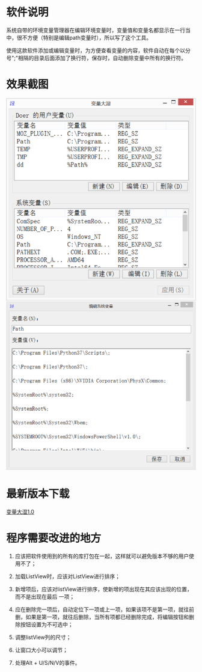 软件说明
========
系统自带的环境变量管理器在编辑环境变量时，变量值和变量名都显示在一行当中，很不方便（特别是编辑path变量时），所以写了这个工具。

使用这款软件添加或编辑变量时，为方便查看变量的内容，软件自动在每个以分号";"相隔的目录后面添加了换行符，保存时，自动删除变量中所有的换行符。

效果截图
========
![主界面](mainForm.png)
![变量编辑界面](subForm.png) 

最新版本下载
============
[变量大湿1.0](\EnvironmentVariablesManager\bin\Release\EnvironmentVariablesMaster.exe)

程序需要改进的地方
=================

1. 应该把软件使用到的所有的库打包在一起，这样就可以避免版本不够的用户使用不了；

2. 加载ListView时，应该对ListView进行排序；

3. 新增项后，应该对listView进行排序，使新增的项出现在其应该出现的位置，而不是出现在最后 一项；

4. 应在删除完一项后，自动定位下一项或上一项，如果该项不是第一项，就往前删，如果是第一项，就往后删除，当所有项都已经删除完成，将编辑按钮和删除按钮设置为不可选中；

5. 调整listView列的尺寸；

6. 让窗口大小可以调节；

7. 处理Alt + U/S/N/V的事件。

